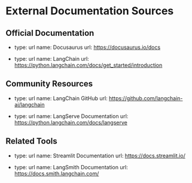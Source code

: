 # External Documentation Sources

## Official Documentation

- type: url
  name: Docusaurus
  url: https://docusaurus.io/docs

- type: url
  name: LangChain
  url: https://python.langchain.com/docs/get_started/introduction

## Community Resources

- type: url
  name: LangChain GitHub
  url: https://github.com/langchain-ai/langchain

- type: url
  name: LangServe Documentation
  url: https://python.langchain.com/docs/langserve

## Related Tools

- type: url
  name: Streamlit Documentation
  url: https://docs.streamlit.io/

- type: url
  name: LangSmith Documentation
  url: https://docs.smith.langchain.com/
